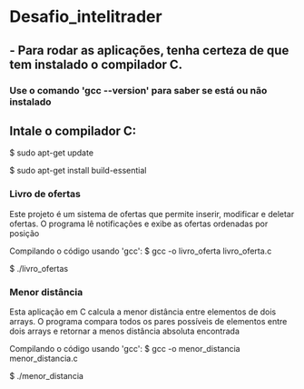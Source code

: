 # Desafio_intelitrader

## - Para rodar as aplicações, tenha certeza de que tem instalado o compilador C.
### Use o comando 'gcc --version' para saber se está ou não instalado

## Intale o compilador C:
$ sudo apt-get update

$ sudo apt-get install build-essential

### Livro de ofertas
Este projeto é um sistema de ofertas que permite inserir, modificar e deletar ofertas.
O programa lê notificações e exibe as ofertas ordenadas por posição

Compilando o código usando 'gcc':
$ gcc -o livro_oferta livro_oferta.c

$ ./livro_ofertas

### Menor distância
Esta aplicação em C calcula a menor distância entre elementos de dois arrays.
O programa compara todos os pares possíveis de elementos entre dois arrays e retornar a menos distância
absoluta encontrada

Compilando o código usando 'gcc':
$ gcc -o menor_distancia menor_distancia.c

$ ./menor_distancia
